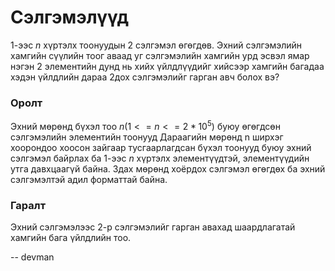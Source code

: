 Сэлгэмэлүүд
===========
1-ээс $n$ хүртэлх тоонуудын 2 сэлгэмэл өгөгдөв. Эхний сэлгэмэлийн хамгийн сүүлийн тоог аваад уг сэлгэмэлийн хамгийн урд эсвэл ямар нэгэн 2 элементийн дунд нь хийх үйлдлүүдийг хийсээр хамгийн багадаа хэдэн үйлдлийн дараа 2дох сэлгэмэлийг гарган авч болох вэ?


### Оролт
Эхний мөрөнд бүхэл тоо $n(1<=n<=2*10^5)$ буюу өгөгдсөн сэлгэмэлийн элементийн тоонууд
Дараагийн мөрөнд n ширхэг хоорондоо хоосон зайгаар тусгаарлагдсан бүхэл тоонууд буюу эхний сэлгэмэл байрлах ба 1-ээс $n$ хүртэлх элементүүдтэй, элементүүдийн утга давхцаагүй байна.
3дах мөрөнд хоёрдох сэлгэмэл өгөгдөх ба эхний сэлгэмэлтэй адил форматтай байна.


### Гаралт
Эхний сэлгэмэлээс 2-р сэлгэмэлийг гарган авахад шаардлагатай хамгийн бага үйлдлийн тоо.

-- devman
